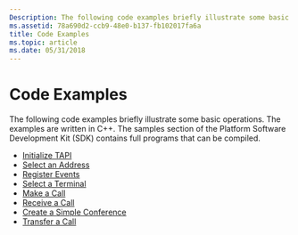 ```yaml
---
Description: The following code examples briefly illustrate some basic operations. The examples are written in C++. The samples section of the Platform Software Development Kit (SDK) contains full programs that can be compiled.
ms.assetid: 78a690d2-ccb9-48e0-b137-fb102017fa6a
title: Code Examples
ms.topic: article
ms.date: 05/31/2018
---
```


# Code Examples

The following code examples briefly illustrate some basic operations. The examples are written in C++. The samples section of the Platform Software Development Kit (SDK) contains full programs that can be compiled.

-   [Initialize TAPI](./initialize-tapi.md)
-   [Select an Address](./select-an-address.md)
-   [Register Events](./register-events.md)
-   [Select a Terminal](./select-a-terminal.md)
-   [Make a Call](./make-a-call.md)
-   [Receive a Call](./receive-a-call.md)
-   [Create a Simple Conference](./create-a-simple-conference.md)
-   [Transfer a Call](./transfer-a-call.md)

 

 